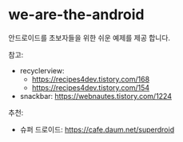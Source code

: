 # we-are-the-android

안드로이드를 초보자들을 위한 쉬운 예제를 제공 합니다.

참고:
- recyclerview: 
  * https://recipes4dev.tistory.com/168
  * https://recipes4dev.tistory.com/154
- snackbar: https://webnautes.tistory.com/1224

추천:
- 슈퍼 드로이드: https://cafe.daum.net/superdroid
